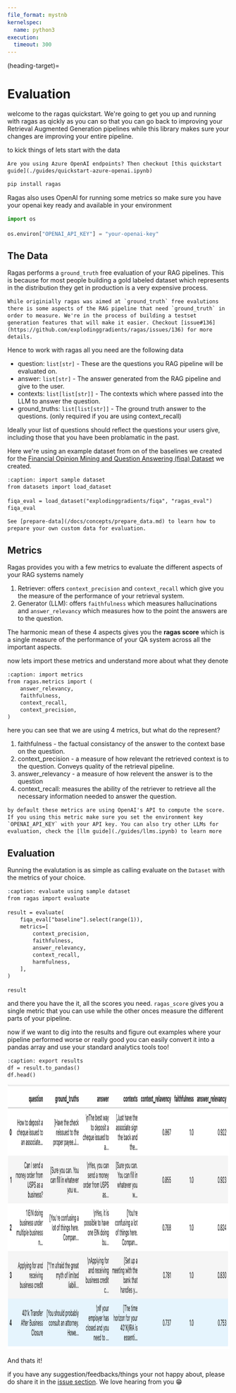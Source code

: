 ```yaml
---
file_format: mystnb
kernelspec:
  name: python3
execution:
  timeout: 300
---
```


(heading-target)=
# Evaluation

welcome to the ragas quickstart. We're going to get you up and running with ragas as qickly as you can so that you can go back to improving your Retrieval Augmented Generation pipelines while this library makes sure your changes are improving your entire pipeline.

to kick things of lets start with the data

```{note}
Are you using Azure OpenAI endpoints? Then checkout [this quickstart guide](./guides/quickstart-azure-openai.ipynb)
```

```bash
pip install ragas
```

Ragas also uses OpenAI for running some metrics so make sure you have your openai key ready and available in your environment
```python
import os

os.environ["OPENAI_API_KEY"] = "your-openai-key"
```
## The Data

Ragas performs a `ground_truth` free evaluation of your RAG pipelines. This is because for most people building a gold labeled dataset which represents in the distribution they get in production is a very expensive process.

```{note}
While originially ragas was aimed at `ground_truth` free evalutions there is some aspects of the RAG pipeline that need `ground_truth` in order to measure. We're in the process of building a testset generation features that will make it easier. Checkout [issue#136](https://github.com/explodinggradients/ragas/issues/136) for more details.
```

Hence to work with ragas all you need are the following data
- question: `list[str]` - These are the questions you RAG pipeline will be evaluated on. 
- answer: `list[str]` - The answer generated from the RAG pipeline and give to the user.
- contexts: `list[list[str]]` - The contexts which where passed into the LLM to answer the question.
- ground_truths: `list[list[str]]` - The ground truth answer to the questions. (only required if you are using context_recall)

Ideally your list of questions should reflect the questions your users give, including those that you have been problamatic in the past.

Here we're using an example dataset from on of the baselines we created for the [Financial Opinion Mining and Question Answering (fiqa) Dataset](https://sites.google.com/view/fiqa/) we created. 


```{code-block} python
:caption: import sample dataset
from datasets import load_dataset

fiqa_eval = load_dataset("explodinggradients/fiqa", "ragas_eval")
fiqa_eval
```

```{seealso}
See [prepare-data](/docs/concepts/prepare_data.md) to learn how to prepare your own custom data for evaluation.

```
## Metrics

Ragas provides you with a few metrics to evaluate the different aspects of your RAG systems namely

1. Retriever: offers `context_precision` and `context_recall` which give you the measure of the performance of your retrieval system. 
2. Generator (LLM): offers `faithfulness` which measures hallucinations and `answer_relevancy` which measures how to the point the answers are to the question.

The harmonic mean of these 4 aspects gives you the **ragas score** which is a single measure of the performance of your QA system across all the important aspects.

now lets import these metrics and understand more about what they denote

```{code-block} python
:caption: import metrics
from ragas.metrics import (
    answer_relevancy,
    faithfulness,
    context_recall,
    context_precision,
)
```
here you can see that we are using 4 metrics, but what do the represent?

1. faithfulness - the factual consistancy of the answer to the context base on the question.
2. context_precision - a measure of how relevant the retrieved context is to the question. Conveys quality of the retrieval pipeline.
3. answer_relevancy - a measure of how relevent the answer is to the question
4. context_recall: measures the ability of the retriever to retrieve all the necessary information needed to answer the question. 


```{note}
by default these metrics are using OpenAI's API to compute the score. If you using this metric make sure you set the environment key `OPENAI_API_KEY` with your API key. You can also try other LLMs for evaluation, check the [llm guide](./guides/llms.ipynb) to learn more
```

## Evaluation

Running the evalutation is as simple as calling evaluate on the `Dataset` with the metrics of your choice.

```{code-block} python
:caption: evaluate using sample dataset
from ragas import evaluate

result = evaluate(
    fiqa_eval["baseline"].select(range(1)),
    metrics=[
        context_precision,
        faithfulness,
        answer_relevancy,
        context_recall,
        harmfulness,
    ],
)

result
```
and there you have the it, all the scores you need. `ragas_score` gives you a single metric that you can use while the other onces measure the different parts of your pipeline.

now if we want to dig into the results and figure out examples where your pipeline performed worse or really good you can easily convert it into a pandas array and use your standard analytics tools too!

```{code-block} python
:caption: export results
df = result.to_pandas()
df.head()
```
<p align="left">
<img src="../_static/imgs/quickstart-output.png" alt="quickstart-outputs" width="800" height="600" />
</p>

And thats it!

if you have any suggestion/feedbacks/things your not happy about, please do share it in the [issue section](https://github.com/explodinggradients/ragas/issues). We love hearing from you 😁
